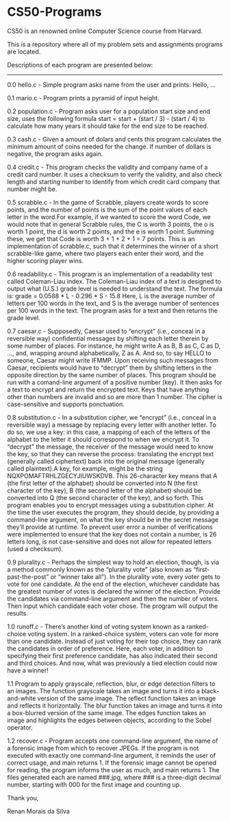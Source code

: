 # CS50-Programs

CS50 is an renowned online Computer Science course from Harvard.

This is a repository where all of my problem sets and assignments programs are located.

Descriptions of each program are presented below:
________________________________________________________________________________________________________________________________

0.0 hello.c - Simple program asks name from the user and prints: Hello, ...

0.1 mario.c - Program prints a pyramid of input height.

0.2 population.c - Program asks user for a population start size and end size, uses the following formula start = start + (start / 3) - (start / 4) to calculate how many years it should take for the end size to be reached.

0.3 cash.c - Given a amount of dolars and cents this program calculates the minimum amount of coins needed for the change. If number of dollars is negative, the program asks again.

0.4 credit.c - This program checks the validity and company name of a credit card number. It uses a checksum to verify the validity,  and also check length and starting number to identify from which credit card company that number might be.

0.5 scrabble.c - In the game of Scrabble, players create words to score points, and the number of points is the sum of the point values of each letter in the word.For example, if we wanted to score the word Code, we would note that in general Scrabble rules, the C is worth 3 points, the o is worth 1 point, the d is worth 2 points, and the e is worth 1 point. Summing these, we get that Code is worth 3 + 1 + 2 + 1 = 7 points. This is an implementation of scrabble.c, such that it determines the winner of a short scrabble-like game, where two players each enter their word, and the higher scoring player wins.

0.6 readability.c - This program is an implementation of a readability test called Coleman-Liau index. The Coleman-Liau index of a text is designed to output what (U.S.) grade level is needed to understand the text. The formula is: grade = 0.0588 * L - 0.296 * S - 15.8 Here, L is the average number of letters per 100 words in the text, and S is the average number of sentences per 100 words in the text. The program asks for a text and then returns the grade level.

0.7 caesar.c - Supposedly, Caesar used to “encrypt” (i.e., conceal in a reversible way) confidential messages by shifting each letter therein by some number of places. For instance, he might write A as B, B as C, C as D, …, and, wrapping around alphabetically, Z as A. And so, to say HELLO to someone, Caesar might write IFMMP. Upon receiving such messages from Caesar, recipients would have to “decrypt” them by shifting letters in the opposite direction by the same number of places. This program should be run with a comand-line argument of a positive number (key). It then asks for a text to encrypt and return the encrypted text. Keys that have anything other than numbers are invalid and so are more than 1 number. The cipher is case-sensitive and supports ponctuation.

0.8 substitution.c - In a substitution cipher, we “encrypt” (i.e., conceal in a reversible way) a message by replacing every letter with another letter. To do so, we use a key: in this case, a mapping of each of the letters of the alphabet to the letter it should correspond to when we encrypt it. To “decrypt” the message, the receiver of the message would need to know the key, so that they can reverse the process: translating the encrypt text (generally called ciphertext) back into the original message (generally called plaintext).A key, for example, might be the string NQXPOMAFTRHLZGECYJIUWSKDVB. This 26-character key means that A (the first letter of the alphabet) should be converted into N (the first character of the key), B (the second letter of the alphabet) should be converted into Q (the second character of the key), and so forth. This program enables you to encrypt messages using a substitution cipher. At the time the user executes the program, they should decide, by providing a command-line argument, on what the key should be in the secret message they’ll provide at runtime. To prevent user error a number of verifications were implemented to ensure that the key does not contain a number, is 26 letters long, is not case-sensitive and does not allow for repeated letters (used a checksum).

0.9 plurality.c - Perhaps the simplest way to hold an election, though, is via a method commonly known as the “plurality vote” (also known as “first-past-the-post” or “winner take all”). In the plurality vote, every voter gets to vote for one candidate. At the end of the election, whichever candidate has the greatest number of votes is declared the winner of the election. Provide the candidates via command-line argument and then the number of voters. Then input which candidate each voter chose. The program will output the results.

1.0 runoff.c - There’s another kind of voting system known as a ranked-choice voting system. In a ranked-choice system, voters can vote for more than one candidate. Instead of just voting for their top choice, they can rank the candidates in order of preference. Here, each voter, in addition to specifying their first preference candidate, has also indicated their second and third choices. And now, what was previously a tied election could now have a winner! 

1.1 Program to apply grayscale, reflection, blur, or edge detection filters to an images.
The function grayscale takes an image and turns it into a black-and-white version of the same image.
The reflect function takes an image and reflects it horizontally.
The blur function takes an image and turns it into a box-blurred version of the same image.
The edges function takes an image and highlights the edges between objects, according to the Sobel operator.

1.2 recover.c - Program accepts one command-line argument, the name of a forensic image from which to recover JPEGs.
If the program is not executed with exactly one command-line argument, it reminds the user of correct usage, and main returns 1.
If the forensic image cannot be opened for reading, the program informs the user as much, and main returns 1.
The files generated each are named ###.jpg, where ### is a three-digit decimal number, starting with 000 for the first image and counting up.

Thank you,

Renan Morais da Silva
